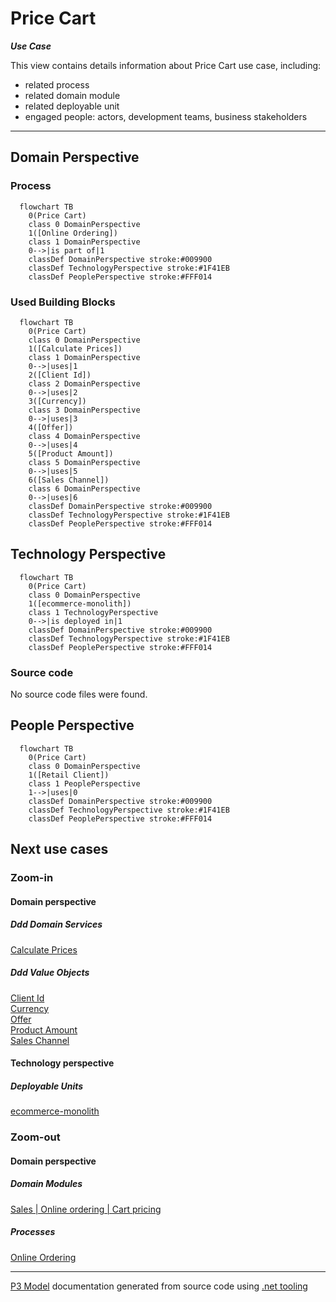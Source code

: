 ﻿
# Price Cart

***Use Case***  

This view contains details information about Price Cart use case, including:
- related process
- related domain module
- related deployable unit
- engaged people: actors, development teams, business stakeholders  

---



## Domain Perspective


### Process

```mermaid
  flowchart TB
    0(Price Cart)
    class 0 DomainPerspective
    1([Online Ordering])
    class 1 DomainPerspective
    0-->|is part of|1
    classDef DomainPerspective stroke:#009900
    classDef TechnologyPerspective stroke:#1F41EB
    classDef PeoplePerspective stroke:#FFF014
```

### Used Building Blocks

```mermaid
  flowchart TB
    0(Price Cart)
    class 0 DomainPerspective
    1([Calculate Prices])
    class 1 DomainPerspective
    0-->|uses|1
    2([Client Id])
    class 2 DomainPerspective
    0-->|uses|2
    3([Currency])
    class 3 DomainPerspective
    0-->|uses|3
    4([Offer])
    class 4 DomainPerspective
    0-->|uses|4
    5([Product Amount])
    class 5 DomainPerspective
    0-->|uses|5
    6([Sales Channel])
    class 6 DomainPerspective
    0-->|uses|6
    classDef DomainPerspective stroke:#009900
    classDef TechnologyPerspective stroke:#1F41EB
    classDef PeoplePerspective stroke:#FFF014
```

## Technology Perspective

```mermaid
  flowchart TB
    0(Price Cart)
    class 0 DomainPerspective
    1([ecommerce-monolith])
    class 1 TechnologyPerspective
    0-->|is deployed in|1
    classDef DomainPerspective stroke:#009900
    classDef TechnologyPerspective stroke:#1F41EB
    classDef PeoplePerspective stroke:#FFF014
```

### Source code

No source code files were found.  

## People Perspective

```mermaid
  flowchart TB
    0(Price Cart)
    class 0 DomainPerspective
    1([Retail Client])
    class 1 PeoplePerspective
    1-->|uses|0
    classDef DomainPerspective stroke:#009900
    classDef TechnologyPerspective stroke:#1F41EB
    classDef PeoplePerspective stroke:#FFF014
```

## Next use cases


### Zoom-in


#### Domain perspective


##### Ddd Domain Services

[Calculate Prices](../../Pricing/CalculatePrices.md)  

##### Ddd Value Objects

[Client Id](../../Clients/ClientId.md)  
[Currency](../../Commons/Currency.md)  
[Offer](../../Pricing/Offer.md)  
[Product Amount](../../Products/ProductAmount.md)  
[Sales Channel](../../SalesChannels/SalesChannel.md)  

#### Technology perspective


##### Deployable Units

[ecommerce-monolith](../../../../../Technology/DeployableUnits/EcommerceMonolith.md)  

### Zoom-out


#### Domain perspective


##### Domain Modules

[Sales | Online ordering | Cart pricing](CartPricing-module.md)  

##### Processes

[Online Ordering](../../../../Processes/OnlineOrdering.md)  

---

[P3 Model](https://github.com/P3-model/P3-model) documentation generated from source code using [.net tooling](https://github.com/P3-model/P3-model-dotnet)